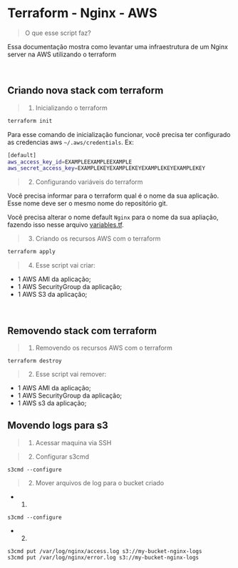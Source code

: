 # Terraform - Nginx - AWS
> O que esse script faz?

Essa documentação mostra como levantar uma infraestrutura de um Nginx server na AWS utilizando o terraform


<br/>

## Criando nova stack com terraform

> 1. Inicializando o terraform

```sh
terraform init
```

Para esse comando de inicialização funcionar, você precisa ter configurado as credencias aws `~/.aws/credentials`. Ex:

```sh
[default]
aws_access_key_id=EXAMPLEEXAMPLEEXAMPLE
aws_secret_access_key=EXAMPLEKEYEXAMPLEKEYEXAMPLEKEYEXAMPLEKEY
```

> 2. Configurando variáveis do terraform

Você precisa informar para o terraform qual é o nome da sua aplicação. Esse nome deve ser o mesmo nome do repositório git.

Você precisa alterar o nome default `Nginx` para o nome da sua apliação, fazendo isso nesse arquivo [variables.tf](/variables.tf).


> 3. Criando os recursos AWS com o terraform

```sh
terraform apply
```

> 4. Esse script vai criar:
- 1 AWS AMI da aplicação;
- 1 AWS SecurityGroup da aplicação;
- 1 AWS S3 da aplicação;

<br/>

## Removendo stack com terraform

> 1. Removendo os recursos AWS com o terraform

```
terraform destroy
```

> 2. Esse script vai remover:
- 1 AWS AMI da aplicação;
- 1 AWS SecurityGroup da aplicação;
- 1 AWS s3 da aplicação;

## Movendo logs para s3

> 1. Acessar maquina via SSH

> 2. Configurar s3cmd

```
s3cmd --configure
```

> 2. Mover arquivos de log para o bucket criado

- 1. 

```
s3cmd --configure
```
- 2. 

```
s3cmd put /var/log/nginx/access.log s3://my-bucket-nginx-logs
s3cmd put /var/log/nginx/error.log s3://my-bucket-nginx-logs

```
